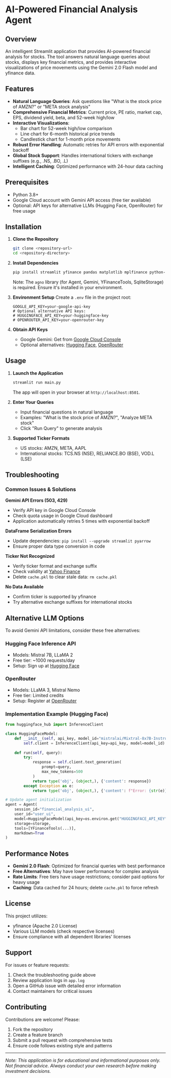 # AI-Powered Financial Analysis Agent

## Overview

An intelligent Streamlit application that provides AI-powered financial analysis for stocks. The tool answers natural language queries about stocks, displays key financial metrics, and provides interactive visualizations of price movements using the Gemini 2.0 Flash model and yfinance data.

## Features

- **Natural Language Queries**: Ask questions like "What is the stock price of AMZN?" or "META stock analysis"
- **Comprehensive Financial Metrics**: Current price, PE ratio, market cap, EPS, dividend yield, beta, and 52-week high/low
- **Interactive Visualizations**:
  - Bar chart for 52-week high/low comparison
  - Line chart for 6-month historical price trends
  - Candlestick chart for 1-month price movements
- **Robust Error Handling**: Automatic retries for API errors with exponential backoff
- **Global Stock Support**: Handles international tickers with exchange suffixes (e.g., .NS, .BO, .L)
- **Intelligent Caching**: Optimized performance with 24-hour data caching

## Prerequisites

- Python 3.8+
- Google Cloud account with Gemini API access (free tier available)
- Optional: API keys for alternative LLMs (Hugging Face, OpenRouter) for free usage

## Installation

1. **Clone the Repository**
   ```bash
   git clone <repository-url>
   cd <repository-directory>
   ```

2. **Install Dependencies**
   ```bash
   pip install streamlit yfinance pandas matplotlib mplfinance python-dotenv
   ```
   
   Note: The `agno` library (for Agent, Gemini, YFinanceTools, SqliteStorage) is required. Ensure it's installed in your environment.

3. **Environment Setup**
   Create a `.env` file in the project root:
   ```
   GOOGLE_API_KEY=your-google-api-key
   # Optional alternative API keys:
   # HUGGINGFACE_API_KEY=your-huggingface-key
   # OPENROUTER_API_KEY=your-openrouter-key
   ```

4. **Obtain API Keys**
   - Google Gemini: Get from [Google Cloud Console](https://cloud.google.com/)
   - Optional alternatives: [Hugging Face](https://huggingface.co/), [OpenRouter](https://openrouter.ai/)

## Usage

1. **Launch the Application**
   ```bash
   streamlit run main.py
   ```
   The app will open in your browser at `http://localhost:8501`.

2. **Enter Your Queries**
   - Input financial questions in natural language
   - Examples: "What is the stock price of AMZN?", "Analyze META stock"
   - Click "Run Query" to generate analysis

3. **Supported Ticker Formats**
   - US stocks: AMZN, META, AAPL
   - International stocks: TCS.NS (NSE), RELIANCE.BO (BSE), VOD.L (LSE)

## Troubleshooting

### Common Issues & Solutions

**Gemini API Errors (503, 429)**
- Verify API key in Google Cloud Console
- Check quota usage in Google Cloud dashboard
- Application automatically retries 5 times with exponential backoff

**DataFrame Serialization Errors**
- Update dependencies: `pip install --upgrade streamlit pyarrow`
- Ensure proper data type conversion in code

**Ticker Not Recognized**
- Verify ticker format and exchange suffix
- Check validity at [Yahoo Finance](https://finance.yahoo.com/)
- Delete `cache.pkl` to clear stale data: `rm cache.pkl`

**No Data Available**
- Confirm ticker is supported by yfinance
- Try alternative exchange suffixes for international stocks

## Alternative LLM Options

To avoid Gemini API limitations, consider these free alternatives:

### Hugging Face Inference API
- Models: Mistral 7B, LLaMA 2
- Free tier: ~1000 requests/day
- Setup: Sign up at [Hugging Face](https://huggingface.co/)

### OpenRouter
- Models: LLaMA 3, Mistral Nemo
- Free tier: Limited credits
- Setup: Register at [OpenRouter](https://openrouter.ai/)

### Implementation Example (Hugging Face)
```python
from huggingface_hub import InferenceClient

class HuggingFaceModel:
    def __init__(self, api_key, model_id="mistralai/Mixtral-8x7B-Instruct-v0.1"):
        self.client = InferenceClient(api_key=api_key, model=model_id)
    
    def run(self, query):
        try:
            response = self.client.text_generation(
                prompt=query, 
                max_new_tokens=500
            )
            return type('obj', (object,), {'content': response})
        except Exception as e:
            return type('obj', (object,), {'content': f"Error: {str(e)}"})

# Update agent initialization
agent = Agent(
    session_id="financial_analysis_ui",
    user_id="user_ui",
    model=HuggingFaceModel(api_key=os.environ.get("HUGGINGFACE_API_KEY")),
    storage=storage,
    tools=[YFinanceTools(...)],
    markdown=True
)
```

## Performance Notes

- **Gemini 2.0 Flash**: Optimized for financial queries with best performance
- **Free Alternatives**: May have lower performance for complex analysis
- **Rate Limits**: Free tiers have usage restrictions; consider paid options for heavy usage
- **Caching**: Data cached for 24 hours; delete `cache.pkl` to force refresh

## License

This project utilizes:
- yfinance (Apache 2.0 License)
- Various LLM models (check respective licenses)
- Ensure compliance with all dependent libraries' licenses

## Support

For issues or feature requests:
1. Check the troubleshooting guide above
2. Review application logs in `app.log`
3. Open a GitHub issue with detailed error information
4. Contact maintainers for critical issues

## Contributing

Contributions are welcome! Please:
1. Fork the repository
2. Create a feature branch
3. Submit a pull request with comprehensive tests
4. Ensure code follows existing style and patterns

---

*Note: This application is for educational and informational purposes only. Not financial advice. Always conduct your own research before making investment decisions.*
